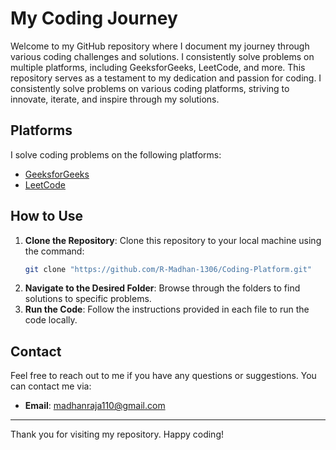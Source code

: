 # My Coding Journey

Welcome to my GitHub repository where I document my journey through various coding challenges and solutions. I consistently solve problems on multiple platforms, including GeeksforGeeks, LeetCode, and more. This repository serves as a testament to my dedication and passion for coding.
I consistently solve problems on various coding platforms, striving to innovate, iterate, and inspire through my solutions.

## Platforms

I solve coding problems on the following platforms:

- [GeeksforGeeks](https://www.geeksforgeeks.org/user/madhanrql5b/)
- [LeetCode](https://leetcode.com/u/Madhan_Raja/)


## How to Use

1. **Clone the Repository**: Clone this repository to your local machine using the command:
    ```bash
    git clone "https://github.com/R-Madhan-1306/Coding-Platform.git"
    ```
2. **Navigate to the Desired Folder**: Browse through the folders to find solutions to specific problems.
3. **Run the Code**: Follow the instructions provided in each file to run the code locally.

## Contact

Feel free to reach out to me if you have any questions or suggestions. You can contact me via:

- **Email**: [madhanraja110@gmail.com](mailto:madhanraja110@gmail.com)

  

---

Thank you for visiting my repository. Happy coding!
